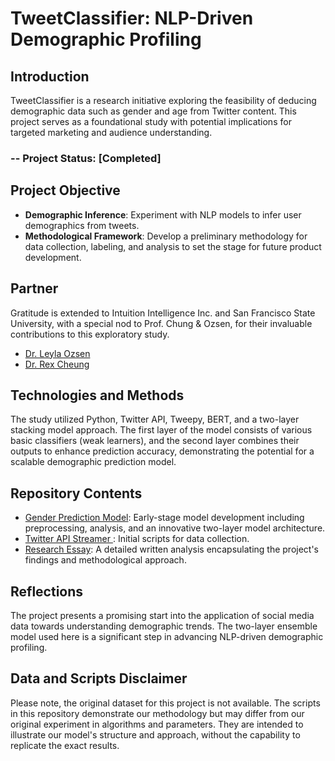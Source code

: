 # TweetClassifier: NLP-Driven Demographic Profiling

## Introduction

TweetClassifier is a research initiative exploring the feasibility of deducing demographic data such as gender and age from Twitter content. This project serves as a foundational study with potential implications for targeted marketing and audience understanding.

### -- Project Status: [Completed]

## Project Objective
- **Demographic Inference**: Experiment with NLP models to infer user demographics from tweets.
- **Methodological Framework**: Develop a preliminary methodology for data collection, labeling, and analysis to set the stage for future product development.

## Partner

Gratitude is extended to Intuition Intelligence Inc. and San Francisco State University, with a special nod to Prof. Chung & Ozsen, for their invaluable contributions to this exploratory study.
- [Dr. Leyla Ozsen](https://www.linkedin.com/in/leyla-ozsen-9424a33/)
- [Dr. Rex Cheung](https://cob.sfsu.edu/directory/rex-cheung)

## Technologies and Methods

The study utilized Python, Twitter API, Tweepy, BERT, and a two-layer stacking model approach. The first layer of the model consists of various basic classifiers (weak learners), and the second layer combines their outputs to enhance prediction accuracy, demonstrating the potential for a scalable demographic prediction model.

## Repository Contents

- [Gender Prediction Model](Notebooks/TweetClassifier.ipynb): Early-stage model development including preprocessing, analysis, and an innovative two-layer model architecture.
- [Twitter API Streamer ](Notebooks/TwitterStreamer.ipynb): Initial scripts for data collection.
- [Research Essay](): A detailed written analysis encapsulating the project's findings and methodological approach.

## Reflections

The project presents a promising start into the application of social media data towards understanding demographic trends. The two-layer ensemble model used here is a significant step in advancing NLP-driven demographic profiling.

## Data and Scripts Disclaimer

Please note, the original dataset for this project is not available. The scripts in this repository demonstrate our methodology but may differ from our original experiment in algorithms and parameters. They are intended to illustrate our model's structure and approach, without the capability to replicate the exact results.